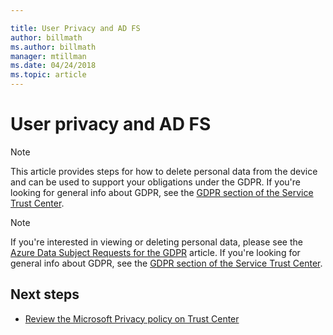 ```yaml
---

title: User Privacy and AD FS
author: billmath
ms.author: billmath
manager: mtillman
ms.date: 04/24/2018
ms.topic: article
---
```

# User privacy and AD FS



>[!Note]
> This article provides steps for how to delete personal data from the device and can be used to support your obligations under the GDPR. If you're looking for general info about GDPR, see the [GDPR section of the Service Trust Center](https://www.microsoft.com/TrustCenter/Privacy/gdpr/default.aspx).

>[!Note]
>If you're interested in viewing or deleting personal data, please see the [Azure Data Subject Requests for the GDPR](/microsoft-365/compliance/gdpr-dsr-azure) article. If you're looking for general info about GDPR, see the [GDPR section of the Service Trust Center](https://www.microsoft.com/TrustCenter/Privacy/gdpr/default.aspx).

## Next steps
* [Review the Microsoft Privacy policy on Trust Center](https://www.microsoft.com/trustcenter)


